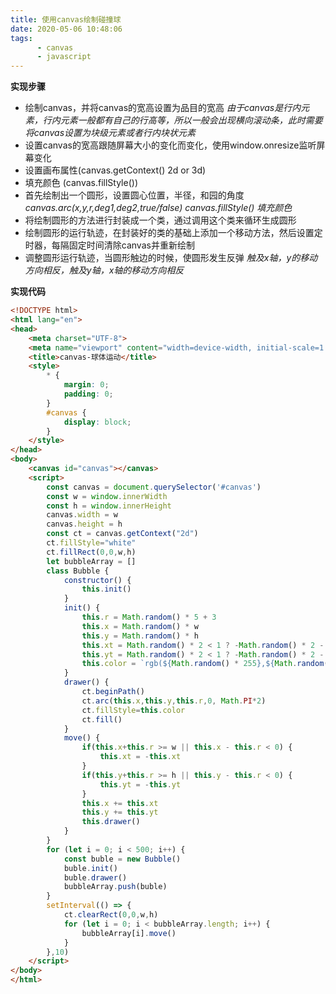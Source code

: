 ```yaml
---
title: 使用canvas绘制碰撞球
date: 2020-05-06 10:48:06
tags:
      - canvas
      - javascript
---
```


**实现步骤**
* 绘制canvas，并将canvas的宽高设置为品目的宽高
    *由于canvas是行内元素，行内元素一般都有自己的行高等，所以一般会出现横向滚动条，此时需要将canvas设置为块级元素或者行内块状元素*
* 设置canvas的宽高跟随屏幕大小的变化而变化，使用window.onresize监听屏幕变化
* 设置画布属性(canvas.getContext() 2d or 3d)
* 填充颜色 (canvas.fillStyle())
* 首先绘制出一个圆形，设置圆心位置，半径，和园的角度
    *canvas.arc(x,y,r,deg1,deg2,true/false) canvas.fillStyle() 填充颜色*
* 将绘制圆形的方法进行封装成一个类，通过调用这个类来循环生成圆形
* 绘制圆形的运行轨迹，在封装好的类的基础上添加一个移动方法，然后设置定时器，每隔固定时间清除canvas并重新绘制
* 调整圆形运行轨迹，当圆形触边的时候，使圆形发生反弹
    *触及x轴，y的移动方向相反，触及y轴，x轴的移动方向相反*

<!--- more --->

**实现代码**
~~~html
<!DOCTYPE html>
<html lang="en">
<head>
    <meta charset="UTF-8">
    <meta name="viewport" content="width=device-width, initial-scale=1.0">
    <title>canvas-球体运动</title>
    <style>
        * {
            margin: 0;
            padding: 0;
        }
        #canvas {
            display: block;
        }
    </style>
</head>
<body>
    <canvas id="canvas"></canvas>
    <script>
        const canvas = document.querySelector('#canvas')
        const w = window.innerWidth
        const h = window.innerHeight
        canvas.width = w
        canvas.height = h
        const ct = canvas.getContext("2d")
        ct.fillStyle="white"
        ct.fillRect(0,0,w,h)
        let bubbleArray = []
        class Bubble {
            constructor() {
                this.init()
            }
            init() {
                this.r = Math.random() * 5 + 3
                this.x = Math.random() * w 
                this.y = Math.random() * h
                this.xt = Math.random() * 2 < 1 ? -Math.random() * 2 - 1 : Math.random() * 2 + 1 
                this.yt = Math.random() * 2 < 1 ? -Math.random() * 2 - 1 : Math.random() * 2 + 1
                this.color = `rgb(${Math.random() * 255},${Math.random() * 255},${Math.random() * 255})`
            }
            drawer() {
                ct.beginPath()
                ct.arc(this.x,this.y,this.r,0, Math.PI*2)
                ct.fillStyle=this.color
                ct.fill()
            }
            move() {
                if(this.x+this.r >= w || this.x - this.r < 0) {
                    this.xt = -this.xt
                }
                if(this.y+this.r >= h || this.y - this.r < 0) {
                    this.yt = -this.yt
                }
                this.x += this.xt
                this.y += this.yt
                this.drawer()
            }
        }
        for (let i = 0; i < 500; i++) {
            const buble = new Bubble()
            buble.init()
            buble.drawer()
            bubbleArray.push(buble)
        }
        setInterval(() => {
            ct.clearRect(0,0,w,h)
            for (let i = 0; i < bubbleArray.length; i++) {
                bubbleArray[i].move()
            } 
        },10)
    </script>
</body>
</html>
~~~
